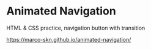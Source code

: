 # Animated Navigation

HTML &amp; CSS practice, navigation button with transition

https://marco-skn.github.io/animated-navigation/
